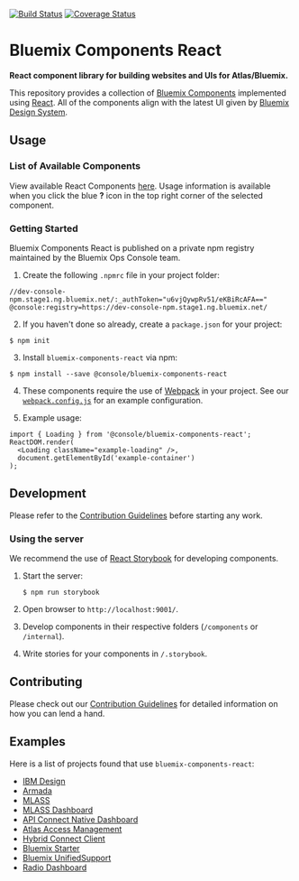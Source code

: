 [![Build Status](https://travis.ibm.com/Bluemix/bluemix-components-react.svg?token=rxygQXh19ShfmuUT1G3v&branch=master)](https://travis.ibm.com/Bluemix/bluemix-components-react)
[![Coverage Status](https://pages.github.ibm.com/Bluemix/bluemix-components-react/coverage/badge.svg)](https://pages.github.ibm.com/Bluemix/bluemix-components-react/coverage/lcov-report/index.html)

# Bluemix Components React

**React component library for building websites and UIs for Atlas/Bluemix.**

This repository provides a collection of [Bluemix Components](https://github.ibm.com/Bluemix/bluemix-components) implemented using [React](https://facebook.github.io/react/). All of the components align with the latest UI given by [Bluemix Design System](http://design-system.stage1.mybluemix.net/).

## Usage

### List of Available Components

View available React Components [here](https://pages.github.ibm.com/Bluemix/bluemix-components-react/storybook). Usage information is available when you click the blue **?** icon in the top right corner of the selected component.

### Getting Started

Bluemix Components React is published on a private npm registry maintained by the Bluemix Ops Console team.

1. Create the following `.npmrc` file in your project folder:

  ```
  //dev-console-npm.stage1.ng.bluemix.net/:_authToken="u6vjQywpRv51/eKBiRcAFA=="
  @console:registry=https://dev-console-npm.stage1.ng.bluemix.net/
  ```

2. If you haven't done so already, create a `package.json` for your project:

  ```
  $ npm init
  ```

3. Install `bluemix-components-react` via npm:

  ```
  $ npm install --save @console/bluemix-components-react
  ```

4. These components require the use of [Webpack](http://webpack.github.io/docs/tutorials/getting-started/) in your project. See our [`webpack.config.js`](/.storybook/webpack.config.js) for an example configuration.

5. Example usage:

  ```
  import { Loading } from '@console/bluemix-components-react';
  ReactDOM.render(
    <Loading className="example-loading" />,
    document.getElementById('example-container')
  );
  ```

## Development

Please refer to the [Contribution Guidelines](CONTRIBUTING.md) before starting any work.

### Using the server

We recommend the use of [React Storybook](https://github.com/storybooks/react-storybook) for developing components.

1. Start the server:

	```
	$ npm run storybook
	```

2. Open browser to `http://localhost:9001/`.

3. Develop components in their respective folders (`/components` or `/internal`).

4. Write stories for your components in `/.storybook`.

## Contributing

Please check out our [Contribution Guidelines](CONTRIBUTING.md) for detailed information on how you can lend a hand.

## Examples

Here is a list of projects found that use `bluemix-components-react`:

- [IBM Design](https://github.ibm.com/Design/ibm-design-dependencies)
- [Armada](https://github.ibm.com/alchemy-containers/armada-ui)
- [MLASS](https://github.ibm.com/db2z-ml/mlaas)
- [MLASS Dashboard](https://github.ibm.com/NGP-TWC/mlaas-dashboard)
- [API Connect Native Dashboard](https://github.ibm.com/apimesh/native-dashboard)
- [Atlas Access Management](https://github.ibm.com/IAM/access-management)
- [Hybrid Connect Client](https://github.ibm.com/C2C-HybridConnect/HCClient)
- [Bluemix Starter](https://github.ibm.com/Bluemix/generator-bluemix-ui-app)
- [Bluemix UnifiedSupport](https://github.ibm.com/gordonj/Bluemix.UnifiedSupport)
- [Radio Dashboard](https://github.ibm.com/chrisdhanaraj/radio-dashboard)
